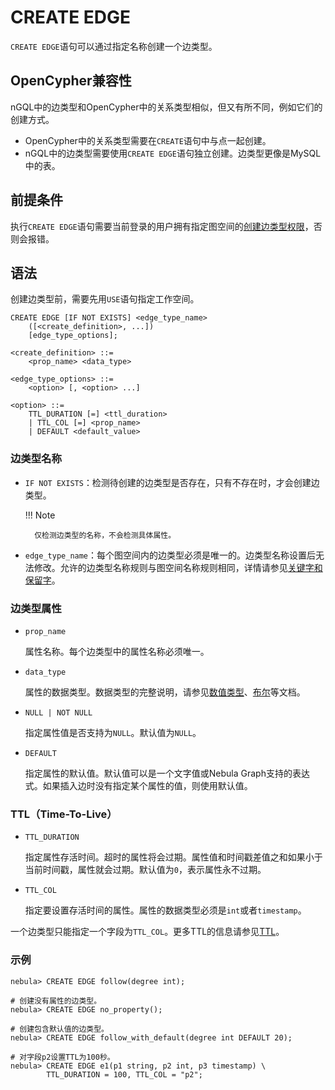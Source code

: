 # CREATE EDGE

`CREATE EDGE`语句可以通过指定名称创建一个边类型。

## OpenCypher兼容性

nGQL中的边类型和OpenCypher中的关系类型相似，但又有所不同，例如它们的创建方式。

* OpenCypher中的关系类型需要在`CREATE`语句中与点一起创建。
* nGQL中的边类型需要使用`CREATE EDGE`语句独立创建。边类型更像是MySQL中的表。

## 前提条件

执行`CREATE EDGE`语句需要当前登录的用户拥有指定图空间的[创建边类型权限](../../7.data-security/1.authentication/3.role-list.md)，否则会报错。

## 语法

创建边类型前，需要先用`USE`语句指定工作空间。

```ngql
CREATE EDGE [IF NOT EXISTS] <edge_type_name>
    ([<create_definition>, ...])
    [edge_type_options];

<create_definition> ::=
    <prop_name> <data_type>

<edge_type_options> ::=
    <option> [, <option> ...]

<option> ::=
    TTL_DURATION [=] <ttl_duration>
    | TTL_COL [=] <prop_name>
    | DEFAULT <default_value>
```

### 边类型名称

- `IF NOT EXISTS`：检测待创建的边类型是否存在，只有不存在时，才会创建边类型。

  !!! Note

        仅检测边类型的名称，不会检测具体属性。

- `edge_type_name`：每个图空间内的边类型必须是唯一的。边类型名称设置后无法修改。允许的边类型名称规则与图空间名称规则相同，详情请参见[关键字和保留字](../../20.appendix/keywords-and-reserved-words.md)。

### 边类型属性

- `prop_name`

    属性名称。每个边类型中的属性名称必须唯一。

- `data_type`

    属性的数据类型。数据类型的完整说明，请参见[数值类型](../3.data-types/1.numeric.md)、[布尔](../3.data-types/2.boolean.md)等文档。

- `NULL | NOT NULL`

    指定属性值是否支持为`NULL`。默认值为`NULL`。

- `DEFAULT`

    指定属性的默认值。默认值可以是一个文字值或Nebula Graph支持的表达式。如果插入边时没有指定某个属性的值，则使用默认值。

### TTL（Time-To-Live）

- `TTL_DURATION`

    指定属性存活时间。超时的属性将会过期。属性值和时间戳差值之和如果小于当前时间戳，属性就会过期。默认值为`0`，表示属性永不过期。

- `TTL_COL`

    指定要设置存活时间的属性。属性的数据类型必须是`int`或者`timestamp`。

一个边类型只能指定一个字段为`TTL_COL`。更多TTL的信息请参见[TTL](../8.clauses-and-options/ttl-options.md)。

### 示例

```ngql
nebula> CREATE EDGE follow(degree int);

# 创建没有属性的边类型。
nebula> CREATE EDGE no_property();

# 创建包含默认值的边类型。
nebula> CREATE EDGE follow_with_default(degree int DEFAULT 20);

# 对字段p2设置TTL为100秒。
nebula> CREATE EDGE e1(p1 string, p2 int, p3 timestamp) \
        TTL_DURATION = 100, TTL_COL = "p2";
```